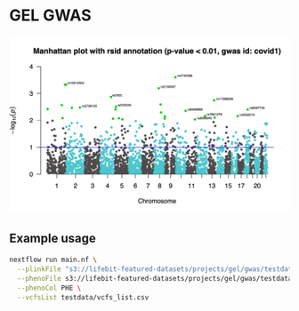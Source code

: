 # GEL GWAS

![](bin/covid_1_manhattan.png)

## Example usage
```bash
nextflow run main.nf \
  --plinkFile "s3://lifebit-featured-datasets/projects/gel/gwas/testdata/sampleA.{bed,bim,fam}" \
  --phenoFile s3://lifebit-featured-datasets/projects/gel/gwas/testdata/sample.phe \
  --phenoCol PHE \
  --vcfsList testdata/vcfs_list.csv
```
